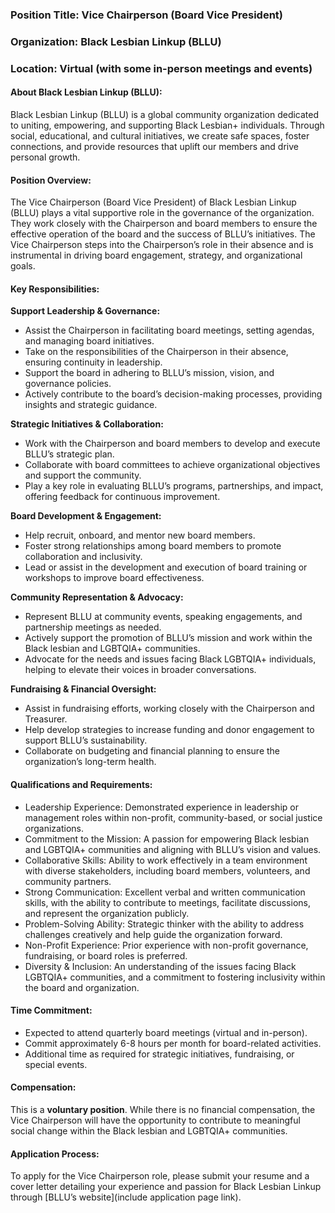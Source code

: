 ### Position Title: Vice Chairperson (Board Vice President)

### Organization: Black Lesbian Linkup (BLLU)

### Location: Virtual (with some in-person meetings and events)

#### About Black Lesbian Linkup (BLLU):

Black Lesbian Linkup (BLLU) is a global community organization dedicated to uniting, empowering, and supporting Black Lesbian+ individuals. Through social, educational, and cultural initiatives, we create safe spaces, foster connections, and provide resources that uplift our members and drive personal growth.

#### Position Overview:

The Vice Chairperson (Board Vice President) of Black Lesbian Linkup (BLLU) plays a vital supportive role in the governance of the organization. They work closely with the Chairperson and board members to ensure the effective operation of the board and the success of BLLU’s initiatives. The Vice Chairperson steps into the Chairperson’s role in their absence and is instrumental in driving board engagement, strategy, and organizational goals.

#### Key Responsibilities:

**Support Leadership & Governance:**

* Assist the Chairperson in facilitating board meetings, setting agendas, and managing board initiatives.
* Take on the responsibilities of the Chairperson in their absence, ensuring continuity in leadership.
* Support the board in adhering to BLLU’s mission, vision, and governance policies.
* Actively contribute to the board’s decision-making processes, providing insights and strategic guidance.

**Strategic Initiatives & Collaboration:**

* Work with the Chairperson and board members to develop and execute BLLU’s strategic plan.
* Collaborate with board committees to achieve organizational objectives and support the community.
* Play a key role in evaluating BLLU’s programs, partnerships, and impact, offering feedback for continuous improvement.

**Board Development & Engagement:**

* Help recruit, onboard, and mentor new board members.
* Foster strong relationships among board members to promote collaboration and inclusivity.
* Lead or assist in the development and execution of board training or workshops to improve board effectiveness.

**Community Representation & Advocacy:**

* Represent BLLU at community events, speaking engagements, and partnership meetings as needed.
* Actively support the promotion of BLLU’s mission and work within the Black lesbian and LGBTQIA+ communities.
* Advocate for the needs and issues facing Black LGBTQIA+ individuals, helping to elevate their voices in broader conversations.

**Fundraising & Financial Oversight:**

* Assist in fundraising efforts, working closely with the Chairperson and Treasurer.
* Help develop strategies to increase funding and donor engagement to support BLLU’s sustainability.
* Collaborate on budgeting and financial planning to ensure the organization’s long-term health.

#### Qualifications and Requirements:

* Leadership Experience: Demonstrated experience in leadership or management roles within non-profit, community-based, or social justice organizations.
* Commitment to the Mission: A passion for empowering Black lesbian and LGBTQIA+ communities and aligning with BLLU’s vision and values.
* Collaborative Skills: Ability to work effectively in a team environment with diverse stakeholders, including board members, volunteers, and community partners.
* Strong Communication: Excellent verbal and written communication skills, with the ability to contribute to meetings, facilitate discussions, and represent the organization publicly.
* Problem-Solving Ability: Strategic thinker with the ability to address challenges creatively and help guide the organization forward.
* Non-Profit Experience: Prior experience with non-profit governance, fundraising, or board roles is preferred.
* Diversity & Inclusion: An understanding of the issues facing Black LGBTQIA+ communities, and a commitment to fostering inclusivity within the board and organization.

#### Time Commitment:

* Expected to attend quarterly board meetings (virtual and in-person).
* Commit approximately 6-8 hours per month for board-related activities.
* Additional time as required for strategic initiatives, fundraising, or special events.

#### Compensation:

This is a **voluntary position**. While there is no financial compensation, the Vice Chairperson will have the opportunity to contribute to meaningful social change within the Black lesbian and LGBTQIA+ communities.

#### Application Process:

To apply for the Vice Chairperson role, please submit your resume and a cover letter detailing your experience and passion for Black Lesbian Linkup through [BLLU’s website](include application page link).
